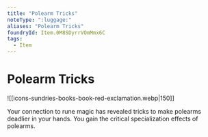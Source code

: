 ```yaml
---
title: "Polearm Tricks"
noteType: ":luggage:"
aliases: "Polearm Tricks"
foundryId: Item.0M8SDyrrVOmMmx6C
tags:
  - Item
---
```


# Polearm Tricks
![[icons-sundries-books-book-red-exclamation.webp|150]]

Your connection to rune magic has revealed tricks to make polearms deadlier in your hands. You gain the critical specialization effects of polearms.
